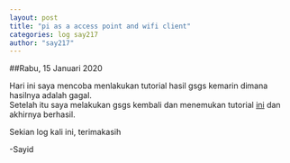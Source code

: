 ```yaml
---
layout: post
title: "pi as a access point and wifi client"
categories: log say217
author: "say217"
---
```


##Rabu, 15 Januari 2020


Hari ini saya mencoba menlakukan tutorial hasil gsgs kemarin dimana hasilnya adalah gagal.  
Setelah itu saya melakukan gsgs kembali dan menemukan tutorial [ini](https://lb.raspberrypi.org/forums/viewtopic.php?t=211542#p1355569) dan akhirnya berhasil.


Sekian log kali ini, terimakasih

-Sayid